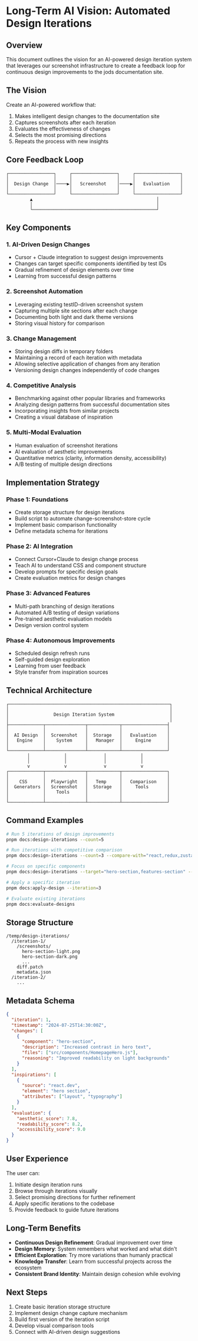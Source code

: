 # Long-Term AI Vision: Automated Design Iterations

## Overview

This document outlines the vision for an AI-powered design iteration system that leverages our screenshot infrastructure to create a feedback loop for continuous design improvements to the jods documentation site.

## The Vision

Create an AI-powered workflow that:

1. Makes intelligent design changes to the documentation site
2. Captures screenshots after each iteration
3. Evaluates the effectiveness of changes
4. Selects the most promising directions
5. Repeats the process with new insights

## Core Feedback Loop

```
┌─────────────────┐     ┌─────────────────┐     ┌─────────────────┐
│                 │     │                 │     │                 │
│  Design Change  │────▶│   Screenshot    │────▶│   Evaluation    │
│                 │     │                 │     │                 │
└─────────────────┘     └─────────────────┘     └─────────────────┘
         ▲                                               │
         │                                               │
         └───────────────────────────────────────────────┘
```

## Key Components

### 1. AI-Driven Design Changes

- Cursor + Claude integration to suggest design improvements
- Changes can target specific components identified by test IDs
- Gradual refinement of design elements over time
- Learning from successful design patterns

### 2. Screenshot Automation

- Leveraging existing testID-driven screenshot system
- Capturing multiple site sections after each change
- Documenting both light and dark theme versions
- Storing visual history for comparison

### 3. Change Management

- Storing design diffs in temporary folders
- Maintaining a record of each iteration with metadata
- Allowing selective application of changes from any iteration
- Versioning design changes independently of code changes

### 4. Competitive Analysis

- Benchmarking against other popular libraries and frameworks
- Analyzing design patterns from successful documentation sites
- Incorporating insights from similar projects
- Creating a visual database of inspiration

### 5. Multi-Modal Evaluation

- Human evaluation of screenshot iterations
- AI evaluation of aesthetic improvements
- Quantitative metrics (clarity, information density, accessibility)
- A/B testing of multiple design directions

## Implementation Strategy

### Phase 1: Foundations

- Create storage structure for design iterations
- Build script to automate change-screenshot-store cycle
- Implement basic comparison functionality
- Define metadata schema for iterations

### Phase 2: AI Integration

- Connect Cursor+Claude to design change process
- Teach AI to understand CSS and component structure
- Develop prompts for specific design goals
- Create evaluation metrics for design changes

### Phase 3: Advanced Features

- Multi-path branching of design iterations
- Automated A/B testing of design variations
- Pre-trained aesthetic evaluation models
- Design version control system

### Phase 4: Autonomous Improvements

- Scheduled design refresh runs
- Self-guided design exploration
- Learning from user feedback
- Style transfer from inspiration sources

## Technical Architecture

```
┌─────────────────────────────────────────────────────────────┐
│                                                             │
│                 Design Iteration System                     │
│                                                             │
├─────────────┬───────────────┬────────────┬─────────────────┤
│             │               │            │                 │
│  AI Design  │  Screenshot   │  Storage   │   Evaluation    │
│   Engine    │    System     │   Manager  │     Engine      │
│             │               │            │                 │
└─────────────┴───────────────┴────────────┴─────────────────┘
        │             │              │             │
        │             │              │             │
        v             v              v             v
┌─────────────┬───────────────┬────────────┬─────────────────┐
│             │               │            │                 │
│    CSS      │  Playwright   │   Temp     │   Comparison    │
│  Generators │  Screenshot   │  Storage   │     Tools       │
│             │    Tools      │            │                 │
│             │               │            │                 │
└─────────────┴───────────────┴────────────┴─────────────────┘
```

## Command Examples

```bash
# Run 5 iterations of design improvements
pnpm docs:design-iterations --count=5

# Run iterations with competitive comparison
pnpm docs:design-iterations --count=3 --compare-with="react,redux,zustand"

# Focus on specific components
pnpm docs:design-iterations --target="hero-section,features-section" --count=4

# Apply a specific iteration
pnpm docs:apply-design --iteration=3

# Evaluate existing iterations
pnpm docs:evaluate-designs
```

## Storage Structure

```
/temp/design-iterations/
  /iteration-1/
    /screenshots/
      hero-section-light.png
      hero-section-dark.png
      ...
    diff.patch
    metadata.json
  /iteration-2/
    ...
```

## Metadata Schema

```json
{
  "iteration": 1,
  "timestamp": "2024-07-25T14:30:00Z",
  "changes": [
    {
      "component": "hero-section",
      "description": "Increased contrast in hero text",
      "files": ["src/components/HomepageHero.js"],
      "reasoning": "Improved readability on light backgrounds"
    }
  ],
  "inspirations": [
    {
      "source": "react.dev",
      "element": "hero section",
      "attributes": ["layout", "typography"]
    }
  ],
  "evaluation": {
    "aesthetic_score": 7.8,
    "readability_score": 8.2,
    "accessibility_score": 9.0
  }
}
```

## User Experience

The user can:

1. Initiate design iteration runs
2. Browse through iterations visually
3. Select promising directions for further refinement
4. Apply specific iterations to the codebase
5. Provide feedback to guide future iterations

## Long-Term Benefits

- **Continuous Design Refinement**: Gradual improvement over time
- **Design Memory**: System remembers what worked and what didn't
- **Efficient Exploration**: Try more variations than humanly practical
- **Knowledge Transfer**: Learn from successful projects across the ecosystem
- **Consistent Brand Identity**: Maintain design cohesion while evolving

## Next Steps

1. Create basic iteration storage structure
2. Implement design change capture mechanism
3. Build first version of the iteration script
4. Develop visual comparison tools
5. Connect with AI-driven design suggestions
